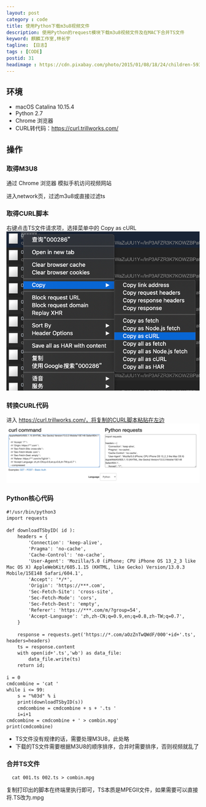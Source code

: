 ```yaml
---
layout: post
category : code
title: 使用Python下载m3u8视频文件
description: 使用Python的request模块下载m3u8视频文件及在MAC下合并TS文件
keyword: 麒麟工作室,林长宇
tagline: 【日志】
tags : [CODE]
postid: 31
headimage : https://cdn.pixabay.com/photo/2015/01/08/18/24/children-593313_960_720.jpg
---
```


## 环境

 * macOS Catalina 10.15.4
 * Python 2.7
 * Chrome 浏览器
 * CURL转代码：https://curl.trillworks.com/

## 操作

### 取得M3U8

通过 Chrome 浏览器 模拟手机访问视频网站

进入network页，过滤m3u8或直接过滤ts

### 取得CURL脚本
右键点击TS文件请求项，选择菜单中的 Copy as cURL
![screen](/images/2020/20200824/curl.png)

### 转换CURL代码

进入 https://curl.trillworks.com/，将复制的CURL脚本粘贴在左边
![screen](/images/2020/20200824/curlcode.png)

### Python核心代码

~~~
#!/usr/bin/python3
import requests

def downloadTSbyID( id ):
    headers = {
        'Connection': 'keep-alive',
        'Pragma': 'no-cache',
        'Cache-Control': 'no-cache',
        'User-Agent': 'Mozilla/5.0 (iPhone; CPU iPhone OS 13_2_3 like Mac OS X) AppleWebKit/605.1.15 (KHTML, like Gecko) Version/13.0.3 Mobile/15E148 Safari/604.1',
        'Accept': '*/*',
        'Origin': 'https://***.com',
        'Sec-Fetch-Site': 'cross-site',
        'Sec-Fetch-Mode': 'cors',
        'Sec-Fetch-Dest': 'empty',
        'Referer': 'https://***.com/m/?group=54',
        'Accept-Language': 'zh,zh-CN;q=0.9,en;q=0.8,zh-TW;q=0.7',
    }

    response = requests.get('https://*.com/aOzZnTwQWdF/000'+id+'.ts', headers=headers)
    ts = response.content
    with open(id+'.ts','wb') as data_file:
        data_file.write(ts)
    return id;

i = 0
cmdcombine = 'cat '
while i <= 99:
    s = "%03d" % i
    print(downloadTSbyID(s))
    cmdcombine = cmdcombine + s + '.ts '
    i=i+1
cmdcombine = cmdcombine + ' > combin.mpg'
print(cmdcombine)

~~~

 * TS文件没有规律的话，需要处理M3U8，此处略
 * 下载的TS文件需要根据M3U8的顺序排序，合并时需要排序，否则视频就乱了

### 合并TS文件

~~~
  cat 001.ts 002.ts > combin.mpg
~~~

复制打印出的脚本在终端里执行即可，TS本质是MPEGII文件，如果需要可以直接将.TS改为.mpg
